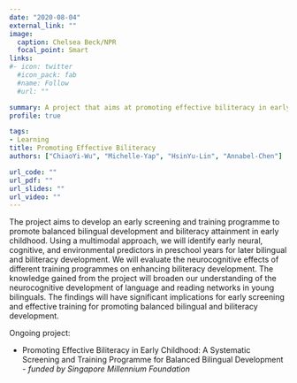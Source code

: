 ```yaml
---
date: "2020-08-04"
external_link: ""
image:
  caption: Chelsea Beck/NPR
  focal_point: Smart
links:
#- icon: twitter
  #icon_pack: fab
  #name: Follow
  #url: ""

summary: A project that aims at promoting effective biliteracy in early childhood.
profile: true

tags:
- Learning
title: Promoting Effective Biliteracy
authors: ["ChiaoYi-Wu", "Michelle-Yap", "HsinYu-Lin", "Annabel-Chen"]

url_code: ""
url_pdf: ""
url_slides: ""
url_video: ""
---
```

The project aims to develop an early screening and training programme to promote balanced bilingual development and biliteracy attainment in early childhood. 
Using a multimodal approach, we will identify early neural, cognitive, and environmental predictors in preschool years for later bilingual and biliteracy development. 
We will evaluate the neurocognitive effects of different training programmes on enhancing biliteracy development. The knowledge gained from the project will broaden our understanding of the neurocognitive development of language and reading networks in young bilinguals. 
The findings will have significant implications for early screening and effective training for promoting balanced bilingual and biliteracy development.

Ongoing project:

- Promoting Effective Biliteracy in Early Childhood: A Systematic Screening and Training Programme for Balanced Bilingual Development - *funded by Singapore Millennium Foundation*
